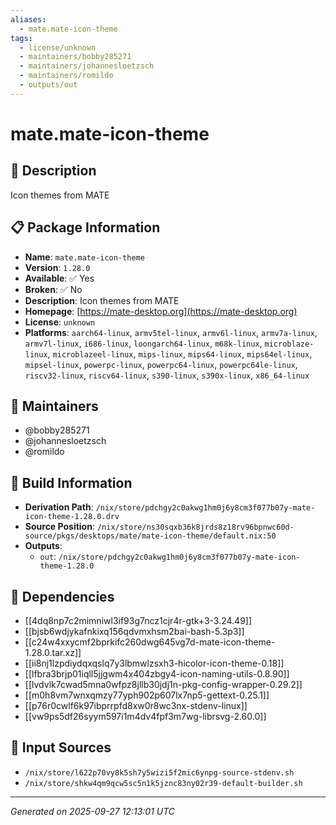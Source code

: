 ```yaml
---
aliases:
  - mate.mate-icon-theme
tags:
  - license/unknown
  - maintainers/bobby285271
  - maintainers/johannesloetzsch
  - maintainers/romildo
  - outputs/out
---
```


# mate.mate-icon-theme

## 📝 Description

Icon themes from MATE

## 📋 Package Information

- **Name**: `mate.mate-icon-theme`
- **Version**: `1.28.0`
- **Available**: ✅ Yes
- **Broken**: ✅ No
- **Description**: Icon themes from MATE
- **Homepage**: [https://mate-desktop.org](https://mate-desktop.org)
- **License**: `unknown`
- **Platforms**: `aarch64-linux`, `armv5tel-linux`, `armv6l-linux`, `armv7a-linux`, `armv7l-linux`, `i686-linux`, `loongarch64-linux`, `m68k-linux`, `microblaze-linux`, `microblazeel-linux`, `mips-linux`, `mips64-linux`, `mips64el-linux`, `mipsel-linux`, `powerpc-linux`, `powerpc64-linux`, `powerpc64le-linux`, `riscv32-linux`, `riscv64-linux`, `s390-linux`, `s390x-linux`, `x86_64-linux`
## 👥 Maintainers

- @bobby285271
- @johannesloetzsch
- @romildo


## 🔧 Build Information

- **Derivation Path**: `/nix/store/pdchgy2c0akwg1hm0j6y8cm3f077b07y-mate-icon-theme-1.28.0.drv`
- **Source Position**: `/nix/store/ns30sqxb36k8jrds8z18rv96bpnwc60d-source/pkgs/desktops/mate/mate-icon-theme/default.nix:50`
- **Outputs**:
  - `out`:  `/nix/store/pdchgy2c0akwg1hm0j6y8cm3f077b07y-mate-icon-theme-1.28.0`

## 🔗 Dependencies

- [[4dq8np7c2mimniwl3if93g7ncz1cjr4r-gtk+3-3.24.49]]
- [[bjsb6wdjykafnkixq156qdvmxhsm2bai-bash-5.3p3]]
- [[c24w4xxycmf2bprkifc260dwg645vg7d-mate-icon-theme-1.28.0.tar.xz]]
- [[ii8nj1lzpdiydqxqslq7y3lbmwlzsxh3-hicolor-icon-theme-0.18]]
- [[lfbra3brjp01iqll5jjgwm4x404zbgy4-icon-naming-utils-0.8.90]]
- [[lvdvlk7cwad5mna0wfpz8jllb30jdj1n-pkg-config-wrapper-0.29.2]]
- [[m0h8vm7wnxqmzy77yph902p607lx7np5-gettext-0.25.1]]
- [[p76r0cwlf6k97ibprrpfd8xw0r8wc3nx-stdenv-linux]]
- [[vw9ps5df26syym597i1m4dv4fpf3m7wg-librsvg-2.60.0]]

## 📁 Input Sources

- `/nix/store/l622p70vy8k5sh7y5wizi5f2mic6ynpg-source-stdenv.sh`
- `/nix/store/shkw4qm9qcw5sc5n1k5jznc83ny02r39-default-builder.sh`

---
*Generated on 2025-09-27 12:13:01 UTC*

